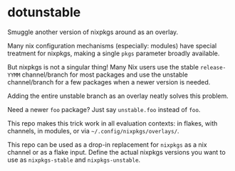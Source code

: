 # dotunstable

Smuggle another version of nixpkgs around as an overlay.

Many nix configuration mechanisms (especially: modules) have special
treatment for nixpkgs, making a single `pkgs` parameter broadly available.

But nixpkgs is not a singular thing!  Many Nix users use the stable
`release-YYMM` channel/branch for most packages and use the unstable
channel/branch for a few packages when a newer version is needed.

Adding the entire unstable branch as an overlay neatly solves this problem.

Need a newer `foo` package?  Just say `unstable.foo` instead of `foo`.

This repo makes this trick work in all evaluation contexts: in flakes,
with channels, in modules, or via `~/.config/nixpkgs/overlays/`.

This repo can be used as a drop-in replacement for `nixpkgs` as a nix
channel or as a flake input.  Define the actual nixpkgs versions you
want to use as `nixpkgs-stable` and `nixpkgs-unstable`.
